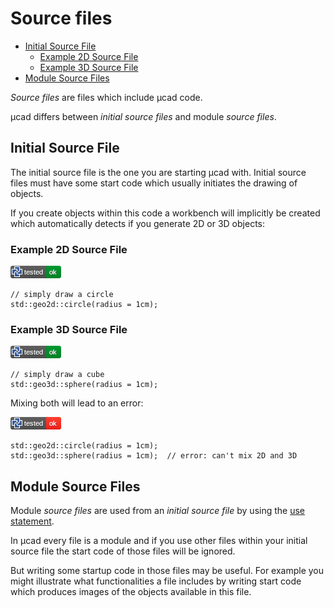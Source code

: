 # Source files

- [Initial Source File](#initial-source-file)
  - [Example 2D Source File](#example-2d-source-file)
  - [Example 3D Source File](#example-3d-source-file)
- [Module Source Files](#module-source-files)

*Source files* are files which include µcad code.

µcad differs between *initial source files* and module *source files*.

## Initial Source File

The initial source file is the one you are starting µcad with.
Initial source files must have some start code which usually initiates the drawing of objects.

If you create objects within this code a workbench will implicitly be created which automatically detects if you generate 2D or 3D objects:

### Example 2D Source File

[![test](.test/initial_source_file_2D.png)](.test/initial_source_file_2D.log)

```µcad,initial_source_file_2D
// simply draw a circle
std::geo2d::circle(radius = 1cm);
```

### Example 3D Source File

[![test](.test/initial_source_file_3D.png)](.test/initial_source_file_3D.log)

```µcad,initial_source_file_3D
// simply draw a cube
std::geo3d::sphere(radius = 1cm);
```

Mixing both will lead to an error:

[![test](.test/initial_source_file_mixed.png)](.test/initial_source_file_mixed.log)

```µcad,initial_source_file_mixed#fail
std::geo2d::circle(radius = 1cm);
std::geo3d::sphere(radius = 1cm);  // error: can't mix 2D and 3D
```

## Module Source Files

Module *source files* are used from an *initial source file* by using the
[use statement](use.md).

In µcad every file is a module and if you use other files within your initial
source file the start code of those files will be ignored.

But writing some startup code in those files may be useful.
For example you might illustrate what functionalities a file includes by writing
start code which produces images of the objects available in this file.
